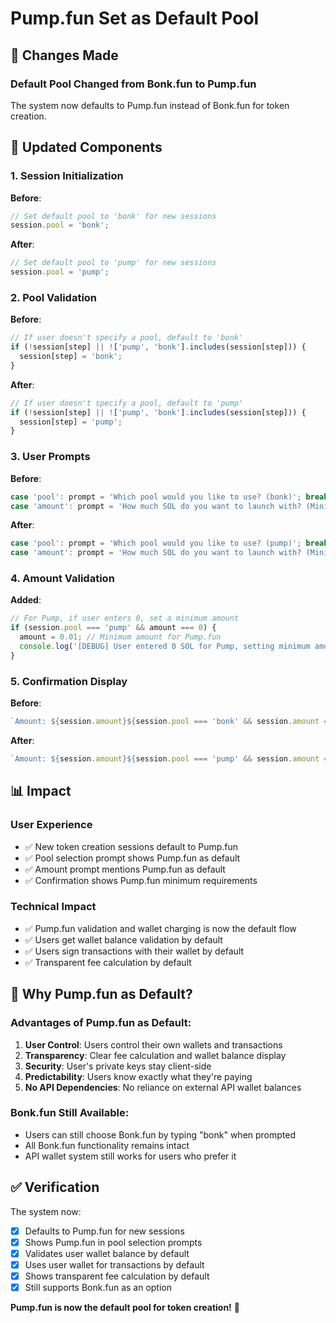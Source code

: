 # Pump.fun Set as Default Pool

## 🎯 Changes Made

### **Default Pool Changed from Bonk.fun to Pump.fun**

The system now defaults to Pump.fun instead of Bonk.fun for token creation.

## 🔧 Updated Components

### **1. Session Initialization**
**Before**:
```typescript
// Set default pool to 'bonk' for new sessions
session.pool = 'bonk';
```

**After**:
```typescript
// Set default pool to 'pump' for new sessions
session.pool = 'pump';
```

### **2. Pool Validation**
**Before**:
```typescript
// If user doesn't specify a pool, default to 'bonk'
if (!session[step] || !['pump', 'bonk'].includes(session[step])) {
  session[step] = 'bonk';
}
```

**After**:
```typescript
// If user doesn't specify a pool, default to 'pump'
if (!session[step] || !['pump', 'bonk'].includes(session[step])) {
  session[step] = 'pump';
}
```

### **3. User Prompts**
**Before**:
```typescript
case 'pool': prompt = 'Which pool would you like to use? (bonk)'; break;
case 'amount': prompt = 'How much SOL do you want to launch with? (Minimum 0.01 SOL recommended for Bonk pool)'; break;
```

**After**:
```typescript
case 'pool': prompt = 'Which pool would you like to use? (pump)'; break;
case 'amount': prompt = 'How much SOL do you want to launch with? (Minimum 0.01 SOL recommended for Pump pool)'; break;
```

### **4. Amount Validation**
**Added**:
```typescript
// For Pump, if user enters 0, set a minimum amount
if (session.pool === 'pump' && amount === 0) {
  amount = 0.01; // Minimum amount for Pump.fun
  console.log('[DEBUG] User entered 0 SOL for Pump, setting minimum amount to 0.01 SOL');
}
```

### **5. Confirmation Display**
**Before**:
```typescript
`Amount: ${session.amount}${session.pool === 'bonk' && session.amount === 0.01 ? ' (minimum required for Bonk)' : ''}\n` +
```

**After**:
```typescript
`Amount: ${session.amount}${session.pool === 'pump' && session.amount === 0.01 ? ' (minimum required for Pump)' : ''}\n` +
```

## 📊 Impact

### **User Experience**
- ✅ New token creation sessions default to Pump.fun
- ✅ Pool selection prompt shows Pump.fun as default
- ✅ Amount prompt mentions Pump.fun as default
- ✅ Confirmation shows Pump.fun minimum requirements

### **Technical Impact**
- ✅ Pump.fun validation and wallet charging is now the default flow
- ✅ Users get wallet balance validation by default
- ✅ Users sign transactions with their wallet by default
- ✅ Transparent fee calculation by default

## 🎯 Why Pump.fun as Default?

### **Advantages of Pump.fun as Default**:
1. **User Control**: Users control their own wallets and transactions
2. **Transparency**: Clear fee calculation and wallet balance display
3. **Security**: User's private keys stay client-side
4. **Predictability**: Users know exactly what they're paying
5. **No API Dependencies**: No reliance on external API wallet balances

### **Bonk.fun Still Available**:
- Users can still choose Bonk.fun by typing "bonk" when prompted
- All Bonk.fun functionality remains intact
- API wallet system still works for users who prefer it

## ✅ Verification

The system now:
- [x] Defaults to Pump.fun for new sessions
- [x] Shows Pump.fun in pool selection prompts
- [x] Validates user wallet balance by default
- [x] Uses user wallet for transactions by default
- [x] Shows transparent fee calculation by default
- [x] Still supports Bonk.fun as an option

**Pump.fun is now the default pool for token creation!** 🚀
